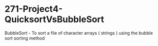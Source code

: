 # 271-Project4-QuicksortVsBubbleSort
BubbleSort - To sort a file of character arrays ( strings ) using the bubble sort sorting method
